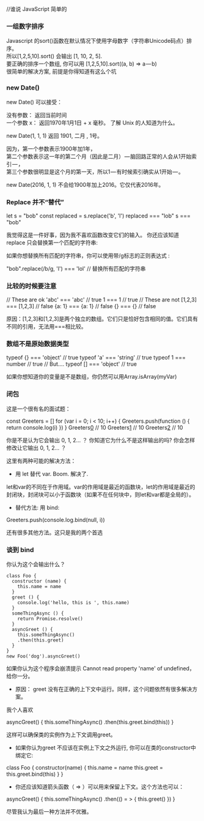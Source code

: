 //谁说 JavaScript 简单的

### 一组数字排序
Javascript 的sort()函数在默认情况下使用字母数字（字符串Unicode码点）排序。  
所以[1,2,5,10].sort() 会输出 [1, 10, 2, 5].  
要正确的排序一个数组, 你可以用 [1,2,5,10].sort((a, b) => a — b)  
很简单的解决方案, 前提是你得知道有这么个坑  

###  new Date() 

new Date() 可以接受：  

没有参数： 返回当前时间  
一个参数 x： 返回1970年1月1日 + x 毫秒。 了解 Unix 的人知道为什么。  

new Date(1, 1, 1) 返回 1901, 二月 , 1号。  

因为，第一个参数表示1900年加1年，  
第二个参数表示这一年的第二个月（因此是二月） — 脑回路正常的人会从1开始索引 — ，  
第三个参数很明显是这个月的第一天，所以1 — 有时候索引确实从1开始 — 。  

new Date(2016, 1, 1) 不会给1900年加上2016。它仅代表2016年。  


###  Replace 并不“替代”

let s = "bob"
const replaced = s.replace('b', 'l')
replaced === "lob"
s === "bob"

我觉得这是一件好事，因为我不喜欢函数改变它们的输入。 你还应该知道 replace 只会替换第一个匹配的字符串:

如果你想替换所有匹配的字符串，你可以使用带/g标志的正则表达式 :

"bob".replace(/b/g, 'l') === 'lol' // 替换所有匹配的字符串

###  比较的时候要注意

// These are ok
'abc' === 'abc' // true
1 === 1         // true
// These are not
[1,2,3] === [1,2,3] // false
{a: 1} === {a: 1}   // false
{} === {}           // false

原因：[1,2,3]和[1,2,3]是两个独立的数组。它们只是恰好包含相同的值。它们具有不同的引用，无法用===相比较。

### 数组不是原始数据类型

typeof {} === 'object'  // true
typeof 'a' === 'string' // true
typeof 1 === number     // true
// But....
typeof [] === 'object'  // true

如果你想知道你的变量是不是数组，你仍然可以用Array.isArray(myVar)

### 闭包

这是一个很有名的面试题：

const Greeters = []
for (var i = 0; i < 10; i++) {
    Greeters.push(function () {
        return console.log(i)
    })
}
Greeters[0]() // 10
Greeters[1]() // 10
Greeters[2]() // 10

你是不是认为它会输出 0, 1, 2… ？ 你知道它为什么不是这样输出的吗? 你会怎样修改让它输出 0, 1, 2… ？

这里有两种可能的解决方法：

- 用 let 替代 var. Boom. 解决了.

let和var的不同在于作用域。var的作用域是最近的函数块，let的作用域是最近的封闭块，封闭块可以小于函数块（如果不在任何块中，则let和var都是全局的）。

- 替代方法: 用 bind:

Greeters.push(console.log.bind(null, i))

还有很多其他方法。这只是我的两个首选


### 谈到 bind

你认为这个会输出什么？
```
class Foo {
  constructor (name) {
    this.name = name
  }
  greet () {
    console.log('hello, this is ', this.name)
  }
  someThingAsync () {
    return Promise.resolve()
  }
  asyncGreet () {
    this.someThingAsync()
    .then(this.greet)
  }
}
new Foo('dog').asyncGreet()

```

如果你认为这个程序会崩溃提示 Cannot read property 'name' of undefined，给你一分。

- 原因： greet 没有在正确的上下文中运行。同样，这个问题依然有很多解决方案。

我个人喜欢

asyncGreet() {
    this.someThingAsync()
        .then(this.greet.bind(this))
}

这样可以确保类的实例作为上下文调用greet。

- 如果你认为greet 不应该在实例上下文之外运行, 你可以在类的constructor中绑定它:

class Foo {
    constructor(name) {
        this.name = name
        this.greet = this.greet.bind(this)
    }
}

- 你还应该知道箭头函数（ => ）可以用来保留上下文。这个方法也可以：

asyncGreet() {
    this.someThingAsync()
        .then(() = > {
        this.greet()
    })
}

尽管我认为最后一种方法并不优雅。